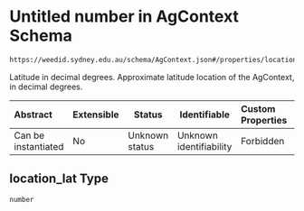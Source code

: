 # Untitled number in AgContext Schema

```txt
https://weedid.sydney.edu.au/schema/AgContext.json#/properties/location_lat
```

Latitude in decimal degrees. Approximate latitude location of the AgContext, in decimal degrees.


| Abstract            | Extensible | Status         | Identifiable            | Custom Properties | Additional Properties | Access Restrictions | Defined In                                                              |
| :------------------ | ---------- | -------------- | ----------------------- | :---------------- | --------------------- | ------------------- | ----------------------------------------------------------------------- |
| Can be instantiated | No         | Unknown status | Unknown identifiability | Forbidden         | Allowed               | none                | [AgContext.schema.json\*](AgContext.schema.json "open original schema") |

## location_lat Type

`number`

